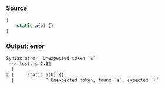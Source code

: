 ### Source
```js parse:expr
{
    static a(b) {}
}
```

### Output: error
```txt
Syntax error: Unexpected token `a`
 --> test.js:2:12
  |
2 |     static a(b) {}
  |            ^ Unexpected token, found `a`, expected `(`
```
